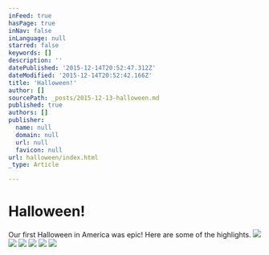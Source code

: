 ```yaml
---
inFeed: true
hasPage: true
inNav: false
inLanguage: null
starred: false
keywords: []
description: ''
datePublished: '2015-12-14T20:52:47.312Z'
dateModified: '2015-12-14T20:52:42.166Z'
title: 'Halloween!'
author: []
sourcePath: _posts/2015-12-13-halloween.md
published: true
authors: []
publisher:
  name: null
  domain: null
  url: null
  favicon: null
url: halloween/index.html
_type: Article

---
```

# Halloween!

Our first Halloween in America was epic!  Here are some of the highlights. ![](https://the-grid-user-content.s3-us-west-2.amazonaws.com/aea92892-7377-4c02-91f6-afd021ecc5fd.JPG)
![](https://the-grid-user-content.s3-us-west-2.amazonaws.com/993e4881-5902-4d82-a588-91be0a5ae9be.JPG)
![](https://the-grid-user-content.s3-us-west-2.amazonaws.com/68f1ba88-5618-420b-9e1e-19df6812fad6.jpg)
![](https://the-grid-user-content.s3-us-west-2.amazonaws.com/1f23d799-31f0-47a0-b1ba-f47e46a8b2b4.JPG)
![](https://the-grid-user-content.s3-us-west-2.amazonaws.com/076535ab-d2be-48bb-980d-e4d053c99a16.JPG)
![](https://the-grid-user-content.s3-us-west-2.amazonaws.com/10e06888-b128-4c56-a74d-f60eab523802.JPG)
